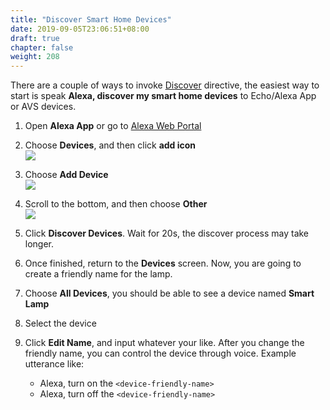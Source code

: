 ```yaml
---
title: "Discover Smart Home Devices"
date: 2019-09-05T23:06:51+08:00
draft: true
chapter: false
weight: 208
---
```


There are a couple of ways to invoke [Discover](https://developer.amazon.com/docs/device-apis/alexa-discovery.html) 
directive, the easiest way to start is speak **Alexa, discover my smart home devices** to Echo/Alexa App or AVS devices.

1. Open **Alexa App** or go to [Alexa Web Portal](https://alexa.amazon.com)

1. Choose **Devices**, and then click **add icon**   
![](/images/smart-home/discovery-1.jpg)

1. Choose **Add Device**   
![](/images/smart-home/discovery-2.jpg)

1. Scroll to the bottom, and then choose **Other**   
![](/images/smart-home/discovery-3.jpg)

1. Click **Discover Devices**. Wait for 20s, the discover process may take longer.    

1. Once finished, return to the **Devices** screen. Now, you are going to create a friendly name for the lamp.   

1. Choose **All Devices**, you should be able to see a device named **Smart Lamp**   

1. Select the device   

1. Click **Edit Name**, and input whatever your like. After you change the friendly name, 
you can control the device through voice. Example utterance like:
    - Alexa, turn on the `<device-friendly-name>`
    - Alexa, turn off the `<device-friendly-name>`

